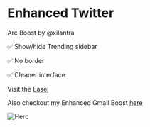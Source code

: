 # Enhanced Twitter

Arc Boost by @xilantra


✅ Show/hide Trending sidebar

✅ No border

✅ Cleaner interface

Visit the [Easel](https://arc.net/e/E7D0C27B-9A71-4DEB-B28C-20CF8092C241)

Also checkout my Enhanced Gmail Boost [here](https://arc.net/e/F45B80FE-D31F-499E-8968-53EA033F73F4)

![Hero](https://user-images.githubusercontent.com/1661952/191803187-fec3ad8a-c3b9-4532-89bc-b07280fa80f7.png)

